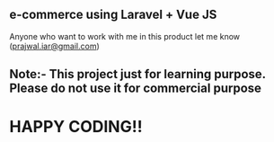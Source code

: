 
## e-commerce using Laravel + Vue JS

Anyone who want to work with me in this product let me know (prajwal.iar@gmail.com)

## Note:- This project just for learning purpose. Please do not use it for commercial purpose

# HAPPY CODING!!

